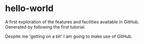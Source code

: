 # hello-world
A first exploration of the features and facilities available in GitHub. Generated by following the first tutorial.

Despite me 'getting on a bit' I am going to make use of GitHub.
